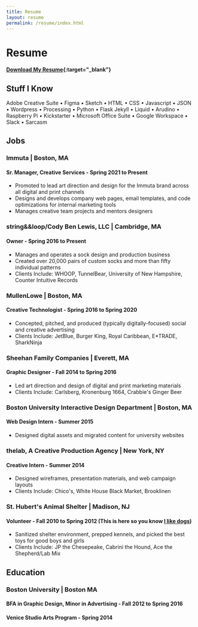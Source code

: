 ```yaml
---
title: Resume
layout: resume
permalink: /resume/index.html
---
```



# Resume
#### [Download My Resume](/assets/files/Cody-Ben-Lewis-Fall-2024-Resume.pdf){:target="_blank"}


## Stuff I Know
Adobe Creative Suite • Figma • Sketch • HTML • CSS • Javascript • JSON • Wordpress • Processing • Python • Flask Jekyll • Liquid • Arudino • Raspberry Pi • Kickstarter • Microsoft Office Suite • Google Workspace • Slack • Sarcasm

## Jobs

### **Immuta** | Boston, MA
#### Sr. Manager, Creative Services - Spring 2021 to Present
* Promoted to lead art direction and design for the Immuta brand across all digital and print channels
*	Designs and develops company web pages, email templates, and code optimizations for internal marketing tools
* Manages creative team projects and mentors designers

### **string&&loop/Cody Ben Lewis, LLC** | Cambridge, MA
#### Owner - Spring 2016 to Present
* Manages and operates a sock design and production business
* Created over 20,000 pairs of custom socks and more than fifty individual patterns
* Clients Include: WHOOP, TunnelBear, University of New Hampshire, Counter Intuitive&nbsp;Records

### **MullenLowe** | Boston, MA
#### Creative Technologist - Spring 2016 to Spring 2020
*	Concepted, pitched, and produced (typically digitally-focused) social and creative&nbsp;advertising
*	Clients Include: JetBlue, Burger King, Royal Caribbean, E*TRADE, SharkNinja

### **Sheehan Family Companies** | Everett, MA
#### Graphic Designer - Fall 2014 to Spring 2016
* Led art direction and design of digital and print marketing materials
* Clients Include: Carlsberg, Kronenburg 1664, Crabbie's Ginger Beer

<!-- ### **AdLab** | Boston, MA
#### Art Supervisor - Spring 2016
*	Managed student-led teams in creating ad campaigns -->

### **Boston University Interactive Design Department** | Boston, MA
#### Web Design Intern - Summer 2015
* Designed digital assets and migrated content for university websites

### **thelab, A Creative Production Agency** | New York, NY
#### Creative Intern - Summer 2014
* Designed wireframes, presentation materials, and web campaign layouts
* Clients Include: Chico's, White House Black Market, Brooklinen

### **St. Hubert's Animal Shelter** | Madison, NJ
#### Volunteer - Fall 2010 to Spring 2012 (This is here so you know <a href="/notes/almost-all-dogs-like-me/">I like dogs</a>)
* Sanitized shelter environment, prepped kennels, and picked the best toys for good boys and girls
* Clients Include: JP the Chesepeake, Cabrini the Hound, Ace the Shepherd/Lab Mix

## Education

### **Boston University** | Boston MA
#### BFA in Graphic Design, Minor in Advertising - Fall 2012 to Spring 2016
#### Venice Studio Arts Program - Spring 2014
